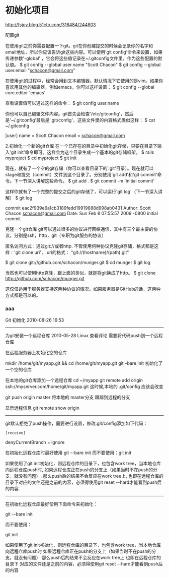 # 初始化项目



http://fsjoy.blog.51cto.com/318484/244803

配置git

在使用git之前你需要配置一下git。git在你创建提交的时候会记录你的名字和email地址，所以你应该告诉git这些内容。可以使用'git config'命令来设置，如果传递参数'-global' ，它会将这些值记录在~/.gitconfig文件里，作为这些配置的默认值。
$ git config --global user.name "Scott Chacon"
$ git config --global user.email "schacon@gmail.com"

在使用git的过程中，经常会用到文本编辑器。默认情况下它使用的是vim。如果你喜欢用其他的编辑器，例如emacs，你可以这样设置：
$ git config --global core.editor 'emacs'

查看设置值可以通过这样的命令：
$ git config user.name

你也可以自己编辑文件内容。git首先会检查'/etc/gitconfig'，然后是'~/.gitconfig'最后是'.git/config'，这些文件里的内容格式类似这样：
$ cat ~/.gitconfig
 
[user]
name = Scott Chacon
email = schacon@gmail.com
 

2.初始化一个新的git仓库
在一个已存在的目录中初始化git存储，只要在目录下输入'git init'命令即可。这样会为这个目录生成一个基本的git存储框架。
$ rails myproject
$ cd myproject
$ git init

现在，就有了一个空的git存储（你可以查看目录下的'.git'目录）。现在就可以stage和提交（commit）文件到这个目录了。分别使用'git add'和'git commit'命令。下一节深入讲解这些命令。
$ git add .
$ git commit -m 'initial commit'

这样你就有了一个完整的提交之后的git存储了，可以运行'git log'（下一节深入讲解）
$ git log
 
commit eac2f939e6a1cb3189fedd19919888d998ab0431
Author: Scott Chacon <schacon@gmail.com>
Date:   Sun Feb 8 07:55:57 2009 -0800
    initial commit


克隆一个git仓库
git可以通过很多的协议进行网络通信，其中有三个最主要的协议，分别是ssh，http，git（专职为git服务的协议）

匿名访问方式：通过git://或者http.
不管使用何种协议克隆git存储，格式都是这样：'git clone uri'， uri的格式：
"git://(hostname)/(path).git"

 
$ git clone git://github.com/schacon/munger.git
$ cd munger
$ git log

当然也可以使用http克隆，跟上面的类似，就是将git换成了http。
$ git clone http://github.com/schacon/munger.git

这仅仅适用于服务器支持这两种协议的情况。如果服务器是GitHub的话，这两种方式都是可以的。








###  aaa

Git 初始化 
2010-08-26 16:53
**********************************************************

为git安装一个远程仓库
2010-05-28 Linux 查看评论 需要将代码push到一个远程仓库

在远程服务器上初始化空的仓库

mkdir /home/git/myapp.git  && cd /home/git/myapp.git
git –bare init
初始化了一个空的仓库

在本地的git仓库添加一个远程仓库
cd  ~/myapp
git remote add origin ssh://myserver.com/home/git/myapp.git
这时候,本地的 .git/config 应该会改变

git push origin master
将本地的 master分支  跟踪到远程的分支

显示远程信息
git remote show origin


**********************************************************
git默认拒绝了push操作，需要进行设置，修改.git/config添加如下代码：

    [receive]
denyCurrentBranch = ignore

 

在初始化远程仓库时最好使用 git --bare init   而不要使用：git init

   如果使用了git init初始化，则远程仓库的目录下，也包含work tree，当本地仓库向远程仓库push时,   如果远程仓库正在push的分支上（如果当时不在push的分支，就没有问题）, 那么push后的结果不会反应在work tree上,  也即在远程仓库的目录下对应的文件还是之前的内容，必须得使用git reset --hard才能看到push后的内容.


*********************************************************

在初始化远程仓库最好使用下面命令来初始化：

git --bare init

而不要使用：

git init


如果使用了git init初始化，则远程仓库的目录下，也包含work tree，当本地仓库向远程仓库push时
如果远程仓库正在push的分支上（如果当时不在push的分支，就没有问题）
那么push后的结果不会反应在work tree上
也即在远程仓库的目录下
对应的文件还是之前的内容，必须得使用git reset --hard才能看到push后的内容
